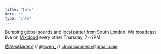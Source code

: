 ```yaml
---
title: "Info"
date: ""
type: "info"
---
```


Bumping global sounds and local patter from South London. We broadcast live on [Mixcloud](https://www.mixcloud.com/CLOUD696/) every other Thursday, 7--9PM.

[@AlexBaiden1](https://twitter.com/AlexBaiden1) // [@ewen\_](https://twitter.com/ewen_) // [cloudsixninesix@gmail.com](mailto:cloudsixninesix@gmail.com)
